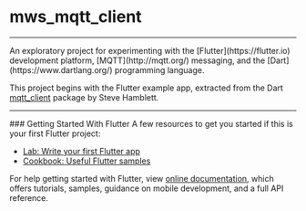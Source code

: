 # mws\_mqtt\_client
<hr>
An exploratory project for experimenting with the [Flutter](https://flutter.io) development platform, [MQTT](http://mqtt.org/) messaging, and the [Dart](https://www.dartlang.org/) programming language.  

This project begins with the Flutter example app, extracted from the Dart [mqtt_client](https://github.com/shamblett/mqtt_client) package by Steve Hamblett.  

<hr>
### Getting Started With Flutter
A few resources to get you started if this is your first Flutter project:

- [Lab: Write your first Flutter app](https://flutter.io/docs/get-started/codelab)
- [Cookbook: Useful Flutter samples](https://flutter.io/docs/cookbook)

For help getting started with Flutter, view 
[online documentation](https://flutter.io/docs), which offers tutorials, 
samples, guidance on mobile development, and a full API reference.
